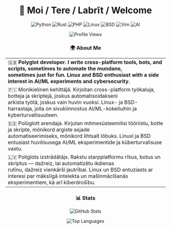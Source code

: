 <div align="center">

# 👋 Moi / Tere / Labrīt / Welcome

![Python](https://img.shields.io/badge/Python-3776AB?logo=python&logoColor=white)
![Rust](https://img.shields.io/badge/Rust-000000?logo=rust&logoColor=white)
![PHP](https://img.shields.io/badge/PHP-777BB4?logo=php&logoColor=white)
![Linux](https://img.shields.io/badge/Linux-FCC624?logo=linux&logoColor=black)
![BSD](https://img.shields.io/badge/BSD-DA291C?logo=freebsd&logoColor=white)
![Vim](https://img.shields.io/badge/Vim-019733?logo=vim&logoColor=white)
![AI](https://img.shields.io/badge/AI-FF6F00?logo=tensorflow&logoColor=white)

![Profile Views](https://komarev.com/ghpvc/?username=noskla&color=blueviolet&style=for-the-badge)

### 🌍 About Me

| |
|:---|
| 🇬🇧 **Polyglot developer. I write cross-platform tools, bots, and scripts, sometimes to automate the mundane, <br>sometimes just for fun. Linux and BSD enthusiast with a side interest in AI/ML experiments and cybersecurity.** |
| 🇫🇮 Monikielinen kehittäjä. Kirjoitan cross-platform työkaluja, botteja ja skriptejä, joskus automatisoidakseni <br>arkista työtä, joskus vain huvin vuoksi. Linux- ja BSD-harrastaja, jolla on sivukiinnostus AI/ML-kokeiluihin ja kyberturvallisuuteen. |
| 🇪🇪 Polüglott arendaja. Kirjutan mitmesüsteemilisi tööriistu, botte ja skripte, mõnikord argiste asjade <br>automatiseerimiseks, mõnikord lihtsalt lõbuks. Linuxi ja BSD entusiast huvilisusega AI/ML eksperimentide ja küberturvalisuse vastu. |
| 🇱🇻 Poliglots izstrādātājs. Rakstu starpplatformu rīkus, botus un skriptus — dažreiz, lai automatizētu ikdienas <br>rutīnu, dažreiz vienkārši jautrībai. Linux un BSD entuziasts ar interesi par mākslīgā intelekta un mašīnmācīšanās eksperimentiem, kā arī kiberdrošību. |

### 📊 Stats

![GitHub Stats](https://github-readme-stats.vercel.app/api?username=noskla&show_icons=true&theme=radical&hide_border=true)

![Top Languages](https://github-readme-stats.vercel.app/api/top-langs/?username=noskla&layout=compact&theme=radical&hide_border=true)
